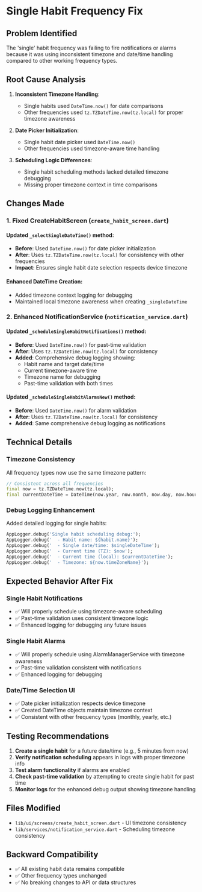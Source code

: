 # Single Habit Frequency Fix

## Problem Identified
The 'single' habit frequency was failing to fire notifications or alarms because it was using inconsistent timezone and date/time handling compared to other working frequency types.

## Root Cause Analysis
1. **Inconsistent Timezone Handling**: 
   - Single habits used `DateTime.now()` for date comparisons
   - Other frequencies used `tz.TZDateTime.now(tz.local)` for proper timezone awareness
   
2. **Date Picker Initialization**: 
   - Single habit date picker used `DateTime.now()` 
   - Other frequencies used timezone-aware time handling
   
3. **Scheduling Logic Differences**:
   - Single habit scheduling methods lacked detailed timezone debugging
   - Missing proper timezone context in time comparisons

## Changes Made

### 1. Fixed CreateHabitScreen (`create_habit_screen.dart`)

#### Updated `_selectSingleDateTime()` method:
- **Before**: Used `DateTime.now()` for date picker initialization
- **After**: Uses `tz.TZDateTime.now(tz.local)` for consistency with other frequencies
- **Impact**: Ensures single habit date selection respects device timezone

#### Enhanced DateTime Creation:
- Added timezone context logging for debugging
- Maintained local timezone awareness when creating `_singleDateTime`

### 2. Enhanced NotificationService (`notification_service.dart`)

#### Updated `_scheduleSingleHabitNotifications()` method:
- **Before**: Used `DateTime.now()` for past-time validation
- **After**: Uses `tz.TZDateTime.now(tz.local)` for consistency
- **Added**: Comprehensive debug logging showing:
  - Habit name and target date/time
  - Current timezone-aware time
  - Timezone name for debugging
  - Past-time validation with both times

#### Updated `_scheduleSingleHabitAlarmsNew()` method:
- **Before**: Used `DateTime.now()` for alarm validation
- **After**: Uses `tz.TZDateTime.now(tz.local)` for consistency
- **Added**: Same comprehensive debug logging as notifications

## Technical Details

### Timezone Consistency
All frequency types now use the same timezone pattern:
```dart
// Consistent across all frequencies
final now = tz.TZDateTime.now(tz.local);
final currentDateTime = DateTime(now.year, now.month, now.day, now.hour, now.minute);
```

### Debug Logging Enhancement
Added detailed logging for single habits:
```dart
AppLogger.debug('Single habit scheduling debug:');
AppLogger.debug('  - Habit name: ${habit.name}');
AppLogger.debug('  - Single date/time: $singleDateTime');
AppLogger.debug('  - Current time (TZ): $now');
AppLogger.debug('  - Current time (local): $currentDateTime');
AppLogger.debug('  - Timezone: ${now.timeZoneName}');
```

## Expected Behavior After Fix

### Single Habit Notifications
- ✅ Will properly schedule using timezone-aware scheduling
- ✅ Past-time validation uses consistent timezone logic
- ✅ Enhanced logging for debugging any future issues

### Single Habit Alarms
- ✅ Will properly schedule using AlarmManagerService with timezone awareness
- ✅ Past-time validation consistent with notifications
- ✅ Enhanced logging for debugging

### Date/Time Selection UI
- ✅ Date picker initialization respects device timezone
- ✅ Created DateTime objects maintain timezone context
- ✅ Consistent with other frequency types (monthly, yearly, etc.)

## Testing Recommendations

1. **Create a single habit** for a future date/time (e.g., 5 minutes from now)
2. **Verify notification scheduling** appears in logs with proper timezone info
3. **Test alarm functionality** if alarms are enabled
4. **Check past-time validation** by attempting to create single habit for past time
5. **Monitor logs** for the enhanced debug output showing timezone handling

## Files Modified
- `lib/ui/screens/create_habit_screen.dart` - UI timezone consistency
- `lib/services/notification_service.dart` - Scheduling timezone consistency

## Backward Compatibility
- ✅ All existing habit data remains compatible
- ✅ Other frequency types unchanged
- ✅ No breaking changes to API or data structures